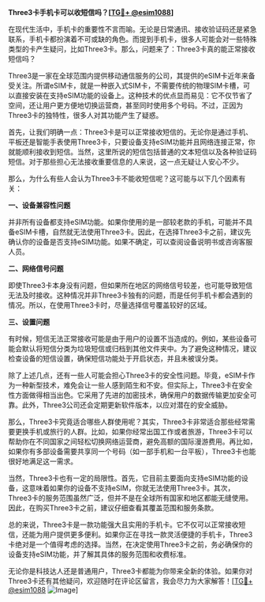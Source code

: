 **Three3卡手机卡可以收短信吗？[[TG💪+ @esim1088](https://t.me/s/esim1088)]**

在现代生活中，手机卡的重要性不言而喻。无论是日常通讯、接收验证码还是紧急联系，手机卡都扮演着不可或缺的角色。而提到手机卡，很多人可能会对一些特殊类型的卡产生疑问，比如Three3卡。那么，问题来了：Three3卡真的能正常接收短信吗？

Three3是一家在全球范围内提供移动通信服务的公司，其提供的eSIM卡近年来备受关注。所谓eSIM卡，就是一种嵌入式SIM卡，不需要传统的物理SIM卡槽，可以直接安装在支持eSIM功能的设备上。这种技术的优点显而易见：它不仅节省了空间，还让用户更方便地切换运营商，甚至同时使用多个号码。不过，正因为Three3卡的独特性，很多人对其功能产生了疑惑。

首先，让我们明确一点：Three3卡是可以正常接收短信的。无论你是通过手机、平板还是智能手表使用Three3卡，只要设备支持eSIM功能并且网络连接正常，你就能顺利接收到短信。当然，这里所说的短信包括普通的文本短信以及各种验证码短信。对于那些担心无法接收重要信息的人来说，这一点无疑让人安心不少。

那么，为什么有些人会认为Three3卡不能收短信呢？这可能与以下几个因素有关：

**一、设备兼容性问题**

并非所有设备都支持eSIM功能。如果你使用的是一部较老款的手机，可能并不具备eSIM卡槽，自然就无法使用Three3卡。因此，在选择Three3卡之前，建议先确认你的设备是否支持eSIM功能。如果不确定，可以查阅设备说明书或咨询客服人员。

**二、网络信号问题**

即使Three3卡本身没有问题，但如果所在地区的网络信号较差，也可能导致短信无法及时接收。这种情况并非Three3卡独有的问题，而是任何手机卡都会遇到的情况。所以，在使用Three3卡时，尽量选择信号覆盖较好的区域。

**三、设置问题**

有时候，短信无法正常接收可能是由于用户的设置不当造成的。例如，某些设备可能会默认将短信分类为垃圾短信或归档到其他文件夹中。为了避免这种情况，建议检查设备的短信设置，确保短信功能处于开启状态，并且未被误分类。

除了上述几点，还有一些人可能会担心Three3卡的安全性问题。毕竟，eSIM卡作为一种新型技术，难免会让一些人感到陌生和不安。但实际上，Three3卡在安全性方面做得相当出色。它采用了先进的加密技术，确保用户的数据传输更加安全可靠。此外，Three3公司还会定期更新软件版本，以应对潜在的安全威胁。

那么，Three3卡究竟适合哪些人群使用呢？其实，Three3卡非常适合那些经常需要更换手机或旅行的人群。比如，如果你经常出国工作或者旅游，Three3卡可以帮助你在不同国家之间轻松切换网络运营商，避免高额的国际漫游费用。再比如，如果你有多部设备需要共享同一个号码（如一部手机和一台平板），Three3卡也能很好地满足这一需求。

当然，Three3卡也有一定的局限性。首先，它目前主要面向支持eSIM功能的设备，这意味着如果你的设备不支持eSIM，你就无法使用Three3卡。其次，Three3卡的服务范围虽然广泛，但并不是在全球所有国家和地区都能无缝使用。因此，在购买Three3卡之前，建议仔细查看其覆盖范围和服务条款。

总的来说，Three3卡是一款功能强大且实用的手机卡。它不仅可以正常接收短信，还能为用户提供更多便利。如果你正在寻找一款灵活便捷的手机卡，Three3卡绝对是一个值得考虑的选择。当然，在决定使用Three3卡之前，务必确保你的设备支持eSIM功能，并了解其具体的服务范围和收费标准。

无论你是科技达人还是普通用户，Three3卡都能为你带来全新的体验。如果你对Three3卡还有其他疑问，欢迎随时在评论区留言，我会尽力为大家解答！[[TG💪+ @esim1088](https://t.me/s/esim1088) ![Image](https://i.postimg.cc/4NQfJmqS/Snipaste-2025-05-13-00-14-12.png)]